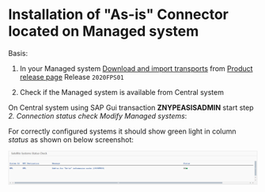 # Installation of "As-is" Connector located on Managed system

Basis:
1. In your Managed system [Download and import transports](/inst/step-1.md) from [Product release page](https://github.com/fioritracker/asis-man/releases) Release `2020FPS01`

2. Check if the Managed system is available from Central system 

On Central system using SAP Gui transaction **ZNYPEASISADMIN** start step *2. Connection status check Modify Managed systems*:

For correctly configured systems it should show green light in column *status* as shown on below screenshot:

![](res/connection-status.png)